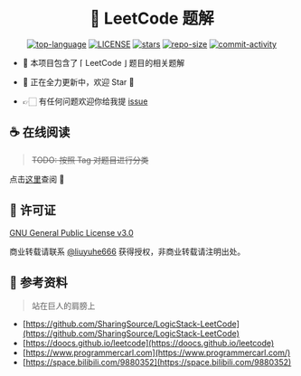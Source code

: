 <h1 align="center">
    🚀 LeetCode 题解
</h1>
<p align="center">
  <a href="https://github.com/liuyuhe666/leetcode"><img src="https://img.shields.io/github/languages/top/liuyuhe666/leetcode
  " alt="top-language"></a>
  <a href="https://github.com/liuyuhe666/leetcode/blob/main/LICENSE"><img src="https://img.shields.io/github/license/liuyuhe666/leetcode
  " alt="LICENSE"></a>
  <a href="https://github.com/liuyuhe666/leetcode/stargazers"><img src="https://img.shields.io/github/stars/liuyuhe666/leetcode?color=42b883&logo=github&style=flat-square" alt="stars"></a>
  <a href="https://github.com/liuyuhe666/leetcode"><img src="https://img.shields.io/github/repo-size/liuyuhe666/leetcode" alt="repo-size"></a>
  <a href="https://github.com/liuyuhe666/leetcode"><img src="https://img.shields.io/github/commit-activity/w/liuyuhe666/leetcode/main
  " alt="commit-activity"></a>
</p>

-   👋 本项目包含了 ⌈ LeetCode ⌋ 题目的相关题解

-   🚀 正在全力更新中，欢迎 Star 🌟

-   👉🏻 有任何问题欢迎你给我提 [issue](https://github.com/liuyuhe666/leetcode/issues)

## ☕ 在线阅读

> ~~TODO: 按照 Tag 对题目进行分类~~

点击[这里](https://thirsty-crab-490.notion.site/00044041f9284097b2f8e5c3e510f696)查阅 🤩

## 🙌 许可证

[GNU General Public License v3.0](https://github.com/liuyuhe666/leetcode/blob/main/LICENSE)

商业转载请联系 [@liuyuhe666](https://github.com/liuyuhe666) 获得授权，非商业转载请注明出处。

## 🎢 参考资料

> 站在巨人的肩膀上

-   [https://github.com/SharingSource/LogicStack-LeetCode](https://github.com/SharingSource/LogicStack-LeetCode)
-   [https://doocs.github.io/leetcode](https://doocs.github.io/leetcode)
-   [https://www.programmercarl.com](https://www.programmercarl.com/)
-   [https://space.bilibili.com/9880352](https://space.bilibili.com/9880352)
